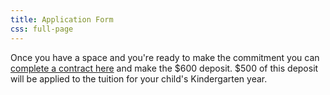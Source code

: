 ```yaml
---
title: Application Form
css: full-page
---
```


Once you have a space and you're ready to make the commitment you can <a href="https://www.legup.care/seattle/ballard/daycare/lighthouse-montessori/parent-contract">complete a contract here</a> and make the $600 deposit. $500 of this deposit will be applied to the tuition for your child's Kindergarten year.
